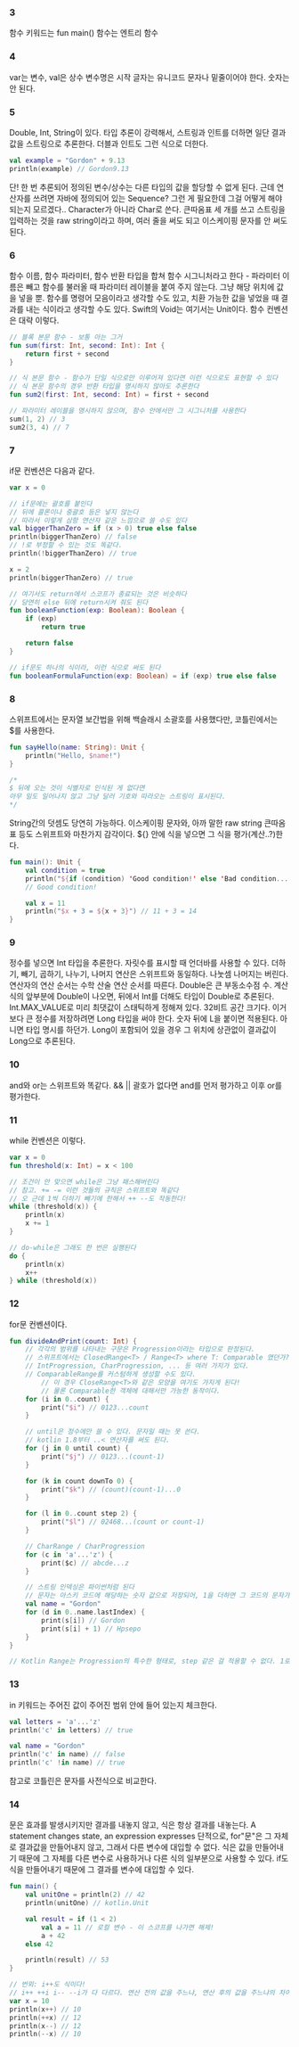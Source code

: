 ### 3
함수 키워드는 fun
main() 함수는 엔트리 함수

### 4
var는 변수, val은 상수
변수명은 시작 글자는 유니코드 문자나 밑줄이어야 한다. 숫자는 안 된다.

### 5
Double, Int, String이 있다.
타입 추론이 강력해서, 스트링과 인트를 더하면 일단 결과값을 스트링으로 추론한다.
더블과 인트도 그런 식으로 더한다.
``` kotlin
val example = "Gordon" + 9.13
println(example) // Gordon9.13
```
단! 한 번 추론되어 정의된 변수/상수는 다른 타입의 값을 할당할 수 없게 된다.
근데 연산자를 쓰려면 자바에 정의되어 있는 Sequence? 그런 게 필요한데 그걸 어떻게 해야 되는지 모르겠다..
Character가 아니라 Char로 쓴다.
큰따옴표 세 개를 쓰고 스트링을 입력하는 것을 raw string이라고 하며, 여러 줄을 써도 되고 이스케이핑 문자를 안 써도 된다.

### 6
함수 이름, 함수 파라미터, 함수 반환 타입을 합쳐 함수 시그니처라고 한다 - 파라미터 이름은 빼고
함수를 불러올 때 파라미터 레이블을 붙여 주지 않는다. 그냥 해당 위치에 값을 넣을 뿐.
함수를 명령어 모음이라고 생각할 수도 있고, 치환 가능한 값을 넣었을 때 결과를 내는 식이라고 생각할 수도 있다.
Swift의 Void는 여기서는 Unit이다.
함수 컨벤션은 대략 이렇다.
``` kotlin
// 블록 본문 함수 - 보통 아는 그거
fun sum(first: Int, second: Int): Int {
	return first + second
}

// 식 본문 함수 - 함수가 단일 식으로만 이루어져 있다면 이런 식으로도 표현할 수 있다
// 식 본문 함수의 경우 반환 타입을 명시하지 않아도 추론한다
fun sum2(first: Int, second: Int) = first + second

// 파라미터 레이블을 명시하지 않으며, 함수 안에서만 그 시그니처를 사용한다
sum(1, 2) // 3
sum2(3, 4) // 7
```

### 7
if문 컨벤션은 다음과 같다.
``` kotlin
var x = 0

// if문에는 괄호를 붙인다
// 뒤에 콜론이나 중괄호 등은 넣지 않는다
// 따라서 이렇게 삼항 연산자 같은 느낌으로 쓸 수도 있다
val biggerThanZero = if (x > 0) true else false
println(biggerThanZero) // false
// !로 부정할 수 있는 것도 똑같다.
println(!biggerThanZero) // true

x = 2
println(biggerThanZero) // true

// 여기서도 return에서 스코프가 종료되는 것은 비슷하다
// 당연히 else 뒤에 return시켜 줘도 된다
fun booleanFunction(exp: Boolean): Boolean {
	if (exp)
		return true

	return false
}

// if문도 하나의 식이라, 이런 식으로 써도 된다
fun booleanFormulaFunction(exp: Boolean) = if (exp) true else false

```

### 8
스위프트에서는 문자열 보간법을 위해 백슬래시 소괄호를 사용했다만, 코틀린에서는 $를 사용한다.
``` kotlin
fun sayHello(name: String): Unit {
	println("Hello, $name!")
} 

/* 
$ 뒤에 오는 것이 식별자로 인식된 게 없다면 
아무 일도 일어나지 않고 그냥 달러 기호와 따라오는 스트링이 표시된다.
*/
```
String간의 덧셈도 당연히 가능하다.
이스케이핑 문자와, 아까 말한 raw string 큰따옴표 등도 스위프트와 마찬가지 감각이다.
${} 안에 식을 넣으면 그 식을 평가(계산..?)한다.
``` kotlin
fun main(): Unit {
	val condition = true
	println("${if (condition) 'Good condition!' else 'Bad condition...'}")
	// Good condition!

	val x = 11
	println("$x + 3 = ${x + 3}") // 11 + 3 = 14
}
```

### 9
정수를 넣으면 Int 타입을 추론한다.
자릿수를 표시할 때 언더바를 사용할 수 있다.
더하기, 빼기, 곱하기, 나누기, 나머지 연산은 스위프트와 동일하다.
나눗셈 나머지는 버린다.
연산자의 연산 순서는 수학 산술 연산 순서를 따른다.
Double은 큰 부동소수점 수.
계산 식의 앞부분에 Double이 나오면, 뒤에서 Int를 더해도 타입이 Double로 추론된다.
Int.MAX_VALUE로 미리 최댓값이 스태틱하게 정해져 있다. 32비트 공간 크기다.
이거보다 큰 정수를 저장하려면 Long 타입을 써야 한다. 숫자 뒤에 L을 붙이면 적용된다. 아니면 타입 명시를 하던가.
Long이 포함되어 있을 경우 그 위치에 상관없이 결과값이 Long으로 추론된다.

### 10
and와 or는 스위프트와 똑같다. && ||
괄호가 없다면 and를 먼저 평가하고 이후 or를 평가한다.

### 11
while 컨벤션은 이렇다.
``` kotlin
var x = 0
fun threshold(x: Int) = x < 100

// 조건이 안 맞으면 while은 그냥 패스해버린다
// 참고. += -= 이런 것들의 규칙은 스위프트와 똑같다
// 오 근데 1씩 더하기 빼기에 한해서 ++ --도 작동한다!
while (threshold(x)) {
	println(x)
	x += 1
}

// do-while은 그래도 한 번은 실행된다
do {
	println(x)
	x++
} while (threshold(x))

```

### 12
for문 컨벤션이다.
``` kotlin
fun divideAndPrint(count: Int) {
	// 각각의 범위를 나타내는 구문은 Progression이라는 타입으로 판정된다.
	// 스위프트에서는 ClosedRange<T> / Range<T> where T: Comparable 였던가?
	// IntProgression, CharProgression, ... 등 여러 가지가 있다.
	// ComparableRange를 커스텀하게 생성할 수도 있다. 
		// 이 경우 CloseRange<T>와 같은 모양을 여기도 가지게 된다!
		// 물론 Comparable한 객체에 대해서만 가능한 동작이다.
	for (i in 0..count) {
		print("$i") // 0123...count
	}

	// until은 정수에만 쓸 수 있다. 문자일 때는 못 쓴다.
	// kotlin 1.8부터 ..< 연산자를 써도 된다.
	for (j in 0 until count) {
		print("$j") // 0123...(count-1)
	}

	for (k in count downTo 0) {
		print("$k") // (count)(count-1)...0
	}

	for (l in 0..count step 2) {
		print("$l") // 02468...(count or count-1)
	}

	// CharRange / CharProgression
	for (c in 'a'...'z') {
		print($c) // abcde...z
	}

	// 스트링 인덱싱은 파이썬처럼 된다
	// 문자는 아스키 코드에 해당하는 숫자 값으로 저장되어, 1을 더하면 그 코드의 문자가 나온다
	val name = "Gordon"
	for (d in 0..name.lastIndex) {
		print(s[i]) // Gordon
		print(s[i] + 1) // Hpsepo
	}
}

// Kotlin Range는 Progression의 특수한 형태로, step 같은 걸 적용할 수 없다. 1로 고정!
```

### 13
in 키워드는 주어진 값이 주어진 범위 안에 들어 있는지 체크한다.
``` kotlin
val letters = 'a'...'z'
println('c' in letters) // true

val name = "Gordon"
println('c' in name) // false
println('c' !in name) // true
```
참고로 코틀린은 문자를 사전식으로 비교한다.

### 14
문은 효과를 발생시키지만 결과를 내놓지 않고, 식은 항상 결과를 내놓는다.
A statement changes state, an expression expresses
단적으로, for"문"은 그 자체로 결과값을 만들어내지 않고, 그래서 다른 변수에 대입할 수 없다.
식은 값을 만들어내기 때문에 그 자체를 다른 변수로 사용하거나 다른 식의 일부분으로 사용할 수 있다.
if도 식을 만들어내기 때문에 그 결과를 변수에 대입할 수 있다.
``` kotlin
fun main() {
	val unitOne = println(2) // 42
	println(unitOne) // kotlin.Unit

	val result = if (1 < 2)
		val a = 11 // 로컬 변수 - 이 스코프를 나가면 해제!
		a + 42
	else 42

	println(result) // 53
}

// 번외: i++도 식이다!
// i++ ++i i-- --i가 다 다르다. 연산 전의 값을 주느냐, 연산 후의 값을 주느냐의 차이.
var x = 10
println(x++) // 10
println(++x) // 12
println(x--) // 12
println(--x) // 10
```
